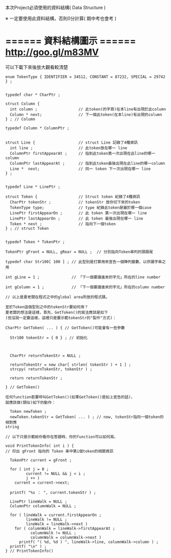 
本次Project必須使用的資料結構( Data Structure )

※ 一定要使用此資料結構，否則0分計算( 期中考也會考 )


====== 資料結構圖示 ======
http://goo.gl/m83MV
==========================

可以下載下來後放大觀看較清楚


    enum TokenType { IDENTIFIER = 34512, CONSTANT = 87232, SPECIAL = 29742 } ;


    typedef char * CharPtr ;

    struct Column {
      int column ;                  // 此token(的字首)在本line有出現於此column
      Column * next;                // 下一個此token(在本line)有出現的column
    } ; // Column

    typedef Column * ColumnPtr ;


    struct Line {                   // struct Line 記錄了4種資訊
      int line ;                    // 此token放在哪一 line
      ColumnPtr firstAppearAt ;     // 指到此token第一次出現在此line的哪一column
      ColumnPtr lastAppearAt ;      // 指到此token最後出現在此line的哪一column
      Line *  next;                 // 同一 token 下一次出現在哪一 line
    } ;


    typedef Line * LinePtr ;

    struct Token {                  // Struct token 紀錄了4種資訊
      CharPtr tokenStr ;            // tokenStr 放你切下來的token
      TokenType type;               // type 紀錄此token是屬於哪一個case
      LinePtr firstAppearOn ;       // 此 token 第一次出現在哪一 line
      LinePtr lastAppearOn ;        // 此 token 最後出現在哪一 line
      Token * next ;                // 指向下一個token
    } ; // struct Token


    typedef Token * TokenPtr ;

    TokenPtr gFront = NULL, gRear = NULL ;  // 分別指向Token串列的頭跟尾

    typedef char Str100[ 100 ] ; // 此型別是打算用來宣告一個陣列變數、以供讀字串之
    用

    int gLine = 1 ;              // 「下一個要讀進來的字元」所在的line number

    int gColumn = 1 ;            // 「下一個要讀進來的字元」所在的column number

    // 以上是夏老闆在程式之中的global area所放的程式碼。

    至於Token這個型別之中的tokenStr要如何用？
    夏老闆的想法是這樣，首先，GetToken()的寫法應該是如下
    (但沒說一定要這樣，這裡只是要示範tokenStr的"製作"方式)：

    CharPtr GetToken( ... ) { // GetToken()可能會有一些參數

      Str100 tokenStr = { 0 } ; // 初始化



      CharPtr returnTokenStr = NULL ;

      returnTokenStr = new char[ strlen( tokenStr ) + 1 ] ;
      strcpy( returnTokenStr, tokenStr ) ;

      return returnTokenStr ;

    } // GetToken()

    任何function若要呼叫GetToken()(如果GetToken()是如上宣告的話)，
    就應該做(類似)如下的動作：

      Token newToken ;
      newToken.tokenStr = GetToken( ... ) ; // now, tokenStr指向一個token的相對應
    string

    // 以下只是示範給你看你在答題時、你的function可以如何寫。

    void PrintTokenInfo( int i ) {
    // 印出 gFront 指向的 Token 串中第i個token的相關資訊

      TokenPtr current = gFront ;

      for ( int j = 0 ;
             current != NULL && j < i ;
             j ++ )
        current = current->next;

      printf( "%s ： ", current.tokenStr ) ;

      LinePtr lineWalk = NULL ;
      ColumnPtr columnWalk = NULL ;

      for ( lineWalk = current.firstAppearOn ;
             lineWalk != NULL ;
             lineWalk = lineWalk->next )
        for ( columnWalk = lineWalk->firstAppearAt ;
               columnWalk != NULL ;
               columnWalk = columnWalk->next )
          printf( "( %d, %d ) ", lineWalk->line, columnWalk->column ) ;
      printf( "\n" ) ;
    } // PrintTokenInfo()
